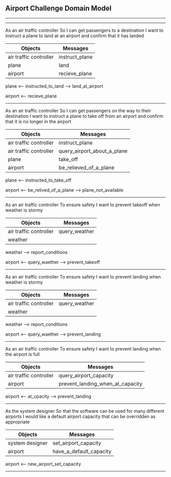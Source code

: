 ## Airport Challenge Domain Model
---
---
As an air traffic controller 
So I can get passengers to a destination 
I want to instruct a plane to land at an airport and confirm that it has landed 

Objects | Messages
------------|------------
air traffic controller	| instruct_plane
plane	| land
airport	| recieve_plane

plane <-- instructed_to_land --> land_at_airport

airport <-- recieve_plane

---

As an air traffic controller 
So I can get passengers on the way to their destination 
I want to instruct a plane to take off from an airport and confirm that it is no longer in the airport

Objects | Messages
------------|------------
air traffic controller	| instruct_plane
air traffic controller	| query_airport_about_a_plane
plane	| take_off
airport	| be_relieved_of_a_plane

plane <-- instructed_to_take_off

airport <-- be_relived_of_a_plane --> plane_not_available

---

As an air traffic controller 
To ensure safety 
I want to prevent takeoff when weather is stormy 

Objects | Messages
------------|------------
air traffic controller	| query_weather 
weather	| 

weather --> report_conditions

airport <-- query_waether --> prevent_takeoff

---

As an air traffic controller 
To ensure safety 
I want to prevent landing when weather is stormy 

Objects | Messages
------------|------------
air traffic controller	| query_weather 
weather	|

weather --> report_conditions

airport <-- query_waether --> prevent_landing

---

As an air traffic controller 
To ensure safety 
I want to prevent landing when the airport is full 

Objects | Messages
------------|------------
air traffic controller	| query_airport_capacity 
airport	| prevent_landing_when_at_capacity

airport <-- at_cpacity --> prevent_landing

---

As the system designer
So that the software can be used for many different airports
I would like a default airport capacity that can be overridden as appropriate

Objects | Messages
------------|------------
system designer	| set_airport_capacity
airport	| have_a_default_capacity

airport <-- new_airport_set_capacity

---
